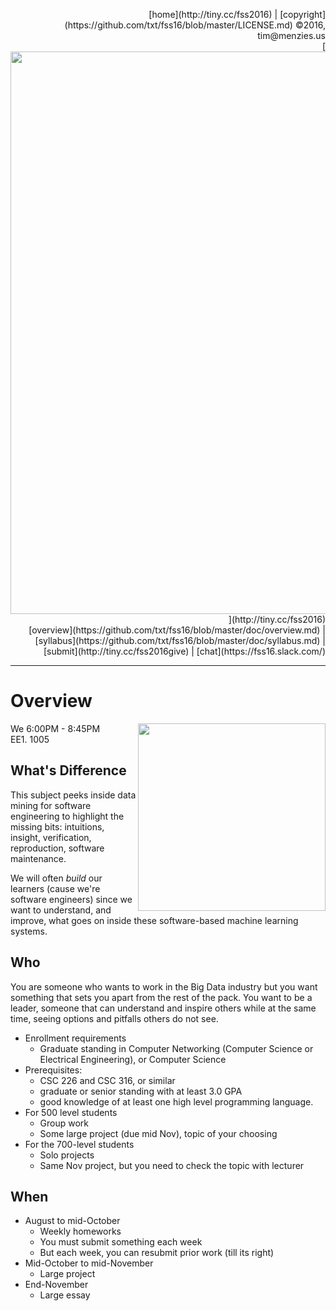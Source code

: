 <p align=right>
[home](http://tiny.cc/fss2016) | [copyright](https://github.com/txt/fss16/blob/master/LICENSE.md) &copy;2016, tim&commat;menzies.us<br>
[<img width=900 src="https://raw.githubusercontent.com/txt/fss16/master/img/fss16.png">](http://tiny.cc/fss2016)   <br>
[overview](https://github.com/txt/fss16/blob/master/doc/overview.md) |
[syllabus](https://github.com/txt/fss16/blob/master/doc/syllabus.md) |
[submit](http://tiny.cc/fss2016give) |
[chat](https://fss16.slack.com/) 
</p>

_______



# Overview

<a href="https://raw.githubusercontent.com/txt/mase/master/img/learning.png"><img width=300  align=right src="https://raw.githubusercontent.com/txt/mase/master/img/learning.png"> </a>


We 6:00PM - 8:45PM  
EE1. 1005  

## What's Difference

This subject peeks inside data mining for software engineering to
highlight the missing bits: intuitions, insight, verification, reproduction, software maintenance.

We will often _build_ our learners (cause we're software engineers)
  since we want to understand, and improve, what goes on inside these
  software-based machine learning systems.

## Who

You are someone who wants to work in the Big Data industry but you want something
that sets you apart from the rest of the pack. You want to be a leader, someone that can understand
and inspire others while at the same time, seeing options and pitfalls others do not see.

- Enrollment requirements 
   - Graduate standing in Computer Networking
     (Computer Science or Electrical Engineering), or Computer Science
- Prerequisites:
   - CSC 226 and CSC 316, or similar
   - graduate or senior standing with at least 3.0 GPA
   - good knowledge of at least one high level programming language.
- For 500 level students
    - Group work
    - Some large project (due mid Nov), topic of your choosing
- For the 700-level students
   - Solo projects
   - Same Nov project, but you need to check the topic with lecturer

## When

- August to mid-October
    - Weekly homeworks
    - You must submit something each week
    - But each week, you can resubmit prior work (till its right)
- Mid-October to mid-November
    - Large project
- End-November
    - Large essay





